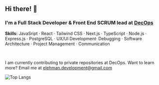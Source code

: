 ## Hi there! 👋 

### I'm a Full Stack Developer & Front End SCRUM lead at <a href='https://www.linkedin.com/company/decops/'>DecOps</a>

<b>Skills:</b> JavaSript · React · Tailwind CSS · Next.js · TypeScript · Node.js · Express.js · PostgreSQL · UX/UI Development· Debugging · Software Architecture · Project Management · Communication

<br>

I am currently contributing to private repositories at DecOps. Want to learn more? 
Email me at elehman.development@gmail.com 

![Top Langs](https://github-readme-stats.vercel.app/api/top-langs/?username=ETH1Elohim&theme=tokyonight)
